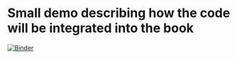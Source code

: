 # Small demo describing how the code will be integrated into the book



[![Binder](https://mybinder.org/badge_logo.svg)](https://mybinder.org/v2/gh/Matthias-Schroeter/MIP-book/master?filepath=color_segmentation_in_RGB.ipynb)

